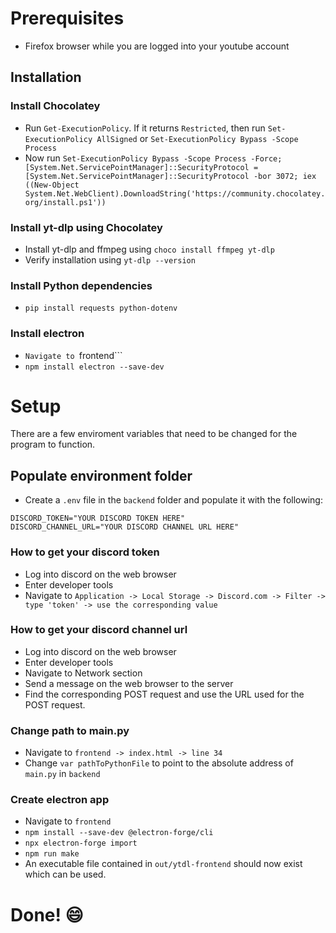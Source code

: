 # Prerequisites

- Firefox browser while you are logged into your youtube account

## Installation

### Install Chocolatey
- Run ```Get-ExecutionPolicy```. If it returns ```Restricted```, then run ```Set-ExecutionPolicy AllSigned``` or ```Set-ExecutionPolicy Bypass -Scope Process```
- Now run ```Set-ExecutionPolicy Bypass -Scope Process -Force; [System.Net.ServicePointManager]::SecurityProtocol = [System.Net.ServicePointManager]::SecurityProtocol -bor 3072; iex ((New-Object System.Net.WebClient).DownloadString('https://community.chocolatey.org/install.ps1'))```

### Install yt-dlp using Chocolatey
- Install yt-dlp and ffmpeg using ```choco install ffmpeg yt-dlp```
- Verify installation using ```yt-dlp --version```

### Install Python dependencies
- ```pip install requests python-dotenv```

### Install electron
- ```Navigate to ```frontend```
- ```npm install electron --save-dev```

# Setup

There are a few enviroment variables that need to be changed for the program to function.

## Populate environment folder
- Create a ```.env``` file in  the ```backend``` folder and populate it with the following:
```
DISCORD_TOKEN="YOUR DISCORD TOKEN HERE"
DISCORD_CHANNEL_URL="YOUR DISCORD CHANNEL URL HERE"
```

### How to get your discord token
- Log into discord on the web browser
- Enter developer tools
- Navigate to ```Application -> Local Storage -> Discord.com -> Filter -> type 'token' -> use the corresponding value```

### How to get your discord channel url
- Log into discord on the web browser
- Enter developer tools
- Navigate to Network section
- Send a message on the web browser to the server
- Find the corresponding POST request and use the URL used for the POST request.

### Change path to main.py
- Navigate to ```frontend -> index.html -> line 34```
- Change ```var pathToPythonFile``` to point to the absolute address of ```main.py``` in ```backend```

### Create electron app
- Navigate to ```frontend```
- ```npm install --save-dev @electron-forge/cli```
- ```npx electron-forge import```
- ```npm run make```
- An executable file contained in ```out/ytdl-frontend``` should now exist which can be used.

# Done! :smile:
